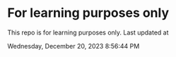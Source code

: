 # For learning purposes only
This repo is for learning purposes only.
Last updated at

Wednesday, December 20, 2023 8:56:44 PM

